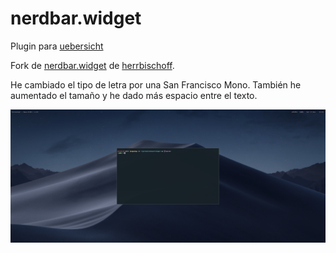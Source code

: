 # nerdbar.widget

Plugin para [uebersicht](https://github.com/felixhageloh/uebersicht)

Fork de [nerdbar.widget](https://github.com/herrbischoff/nerdbar.widget) de [herrbischoff](https://github.com/herrbischoff/).

He cambiado el tipo de letra por una San Francisco Mono. También he aumentado el tamaño y he dado más espacio entre el texto.

![Pantallazo Oscuro](https://github.com/jorgeatgu/nerbard-widget/blob/master/wallpaper-oscuro.png)
